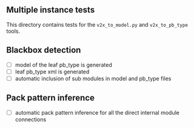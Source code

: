 ## Multiple instance tests

This directory contains tests for the `v2x_to_model.py` and `v2x_to_pb_type` tools.

## Blackbox detection

 - [ ] model of the leaf pb\_type is generated
 - [ ] leaf pb\_type xml is generated
 - [ ] automatic inclusion of sub modules in model and pb\_type files

## Pack pattern inference

 - [ ] automatic pack pattern inference for all the direct internal module connections
